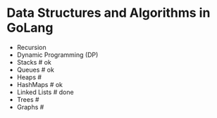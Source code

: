 # Data Structures and Algorithms in GoLang

- Recursion
- Dynamic Programming (DP)
- Stacks # ok
- Queues # ok
- Heaps # 
- HashMaps # ok
- Linked Lists # done
- Trees #
- Graphs #


